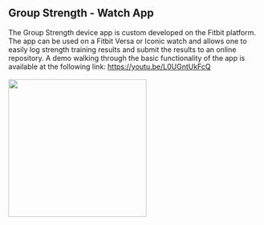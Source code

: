 ## Group Strength - Watch App
The Group Strength device app is custom developed on the Fitbit platform. The app can be used on a Fitbit Versa or Iconic watch and allows one to easily log strength training results and submit the results to an online repository.  A demo walking through the basic functionality of the app is available at the following link: https://youtu.be/L0UGntUkFcQ
<br><br><img src="https://groupstrengthsf.com/images/versa_gs.jpg" height="275"><br><br>

